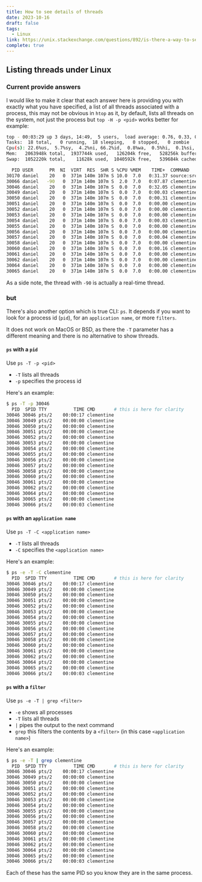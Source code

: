 ```yaml
---
title: How to see details of threads
date: 2023-10-16
draft: false
tags:
  - Linux
link: https://unix.stackexchange.com/questions/892/is-there-a-way-to-see-details-of-all-the-threads-that-a-process-has-in-linux
complete: true
---
```

## Listing threads under Linux

### Current provide answers

I would like to make it clear that each answer here is providing you with exactly what you have specified, a list of all threads associated with a process, this may not be obvious in `htop` as it, by default, lists all threads on the system, not just the process but `top -H -p <pid>` works better for example:

```bash
top - 00:03:29 up 3 days, 14:49,  5 users,  load average: 0.76, 0.33, 0.18
Tasks:  18 total,   0 running,  18 sleeping,   0 stopped,   0 zombie
Cpu(s): 22.6%us,  5.7%sy,  4.2%ni, 66.2%id,  0.8%wa,  0.5%hi,  0.1%si,  0.0%st
Mem:   2063948k total,  1937744k used,   126204k free,   528256k buffers
Swap:  1052220k total,    11628k used,  1040592k free,   539684k cached

  PID USER      PR  NI  VIRT  RES  SHR S %CPU %MEM    TIME+  COMMAND
30170 daniel    20   0  371m 140m 107m S 10.0  7.0   0:31.37 source:src
30066 daniel   -90   0  371m 140m 107m S  2.0  7.0   0:07.87 clementine
30046 daniel    20   0  371m 140m 107m S  0.0  7.0   0:32.05 clementine
30049 daniel    20   0  371m 140m 107m S  0.0  7.0   0:00.03 clementine
30050 daniel    20   0  371m 140m 107m S  0.0  7.0   0:00.31 clementine
30051 daniel    20   0  371m 140m 107m S  0.0  7.0   0:00.00 clementine
30052 daniel    20   0  371m 140m 107m S  0.0  7.0   0:00.00 clementine
30053 daniel    20   0  371m 140m 107m S  0.0  7.0   0:00.00 clementine
30054 daniel    20   0  371m 140m 107m S  0.0  7.0   0:00.03 clementine
30055 daniel    20   0  371m 140m 107m S  0.0  7.0   0:00.00 clementine
30056 daniel    20   0  371m 140m 107m S  0.0  7.0   0:00.00 clementine
30057 daniel    20   0  371m 140m 107m S  0.0  7.0   0:00.04 clementine
30058 daniel    20   0  371m 140m 107m S  0.0  7.0   0:00.00 clementine
30060 daniel    20   0  371m 140m 107m S  0.0  7.0   0:00.16 clementine
30061 daniel    20   0  371m 140m 107m S  0.0  7.0   0:00.00 clementine
30062 daniel    20   0  371m 140m 107m S  0.0  7.0   0:00.00 clementine
30064 daniel    20   0  371m 140m 107m S  0.0  7.0   0:00.00 clementine
30065 daniel    20   0  371m 140m 107m S  0.0  7.0   0:00.00 clementine
```

As a side note, the thread with `-90` is actually a real-time thread.

### but

There's also another option which is true CLI: `ps`. It depends if you want to look for a process id (`pid`), for an `application name`, or more `filters`.

It does not work on MacOS or BSD, as there the `-T` parameter has a different meaning and there is no alternative to show threads.

#### `ps` with a `pid`

Use `ps -T -p <pid>`

- `-T` lists all threads
- `-p` specifies the process id

Here's an example:

```bash
$ ps -T -p 30046
  PID  SPID TTY          TIME CMD       # this is here for clarity
30046 30046 pts/2    00:00:17 clementine
30046 30049 pts/2    00:00:00 clementine
30046 30050 pts/2    00:00:00 clementine
30046 30051 pts/2    00:00:00 clementine
30046 30052 pts/2    00:00:00 clementine
30046 30053 pts/2    00:00:00 clementine
30046 30054 pts/2    00:00:00 clementine
30046 30055 pts/2    00:00:00 clementine
30046 30056 pts/2    00:00:00 clementine
30046 30057 pts/2    00:00:00 clementine
30046 30058 pts/2    00:00:00 clementine
30046 30060 pts/2    00:00:00 clementine
30046 30061 pts/2    00:00:00 clementine
30046 30062 pts/2    00:00:00 clementine
30046 30064 pts/2    00:00:00 clementine
30046 30065 pts/2    00:00:00 clementine
30046 30066 pts/2    00:00:03 clementine
```

#### `ps` with an `application name`

Use `ps -T -C <application name>`

- `-T` lists all threads
- `-C` specifies the `<application name>`

Here's an example:

```bash
$ ps -e -T -C clementine
  PID  SPID TTY          TIME CMD       # this is here for clarity
30046 30046 pts/2    00:00:17 clementine
30046 30049 pts/2    00:00:00 clementine
30046 30050 pts/2    00:00:00 clementine
30046 30051 pts/2    00:00:00 clementine
30046 30052 pts/2    00:00:00 clementine
30046 30053 pts/2    00:00:00 clementine
30046 30054 pts/2    00:00:00 clementine
30046 30055 pts/2    00:00:00 clementine
30046 30056 pts/2    00:00:00 clementine
30046 30057 pts/2    00:00:00 clementine
30046 30058 pts/2    00:00:00 clementine
30046 30060 pts/2    00:00:00 clementine
30046 30061 pts/2    00:00:00 clementine
30046 30062 pts/2    00:00:00 clementine
30046 30064 pts/2    00:00:00 clementine
30046 30065 pts/2    00:00:00 clementine
30046 30066 pts/2    00:00:03 clementine
```

#### `ps` with a `filter`

Use `ps -e -T | grep <filter>`

- `-e` shows all processes
- `-T` lists all threads
- `|` pipes the output to the next command
- `grep` this filters the contents by a `<filter>` (in this case `<application name>`)

Here's an example:

```bash
$ ps -e -T | grep clementine
  PID  SPID TTY          TIME CMD       # this is here for clarity
30046 30046 pts/2    00:00:17 clementine
30046 30049 pts/2    00:00:00 clementine
30046 30050 pts/2    00:00:00 clementine
30046 30051 pts/2    00:00:00 clementine
30046 30052 pts/2    00:00:00 clementine
30046 30053 pts/2    00:00:00 clementine
30046 30054 pts/2    00:00:00 clementine
30046 30055 pts/2    00:00:00 clementine
30046 30056 pts/2    00:00:00 clementine
30046 30057 pts/2    00:00:00 clementine
30046 30058 pts/2    00:00:00 clementine
30046 30060 pts/2    00:00:00 clementine
30046 30061 pts/2    00:00:00 clementine
30046 30062 pts/2    00:00:00 clementine
30046 30064 pts/2    00:00:00 clementine
30046 30065 pts/2    00:00:00 clementine
30046 30066 pts/2    00:00:03 clementine
```

Each of these has the same PID so you know they are in the same process.